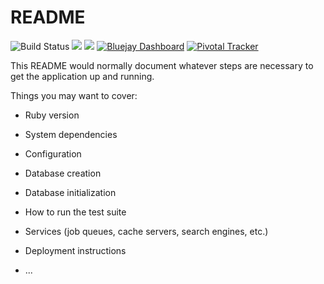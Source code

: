 # README

![Build Status](https://github.com/saasbook/berkeley-food-collective/actions/workflows/ci.yml/badge.svg)
<a href="https://codeclimate.com/github/saasbook/berkeley-food-collective/test_coverage"><img src="https://api.codeclimate.com/v1/badges/ff954d61efd6582f4f16/test_coverage" /></a>
<a href="https://codeclimate.com/github/saasbook/berkeley-food-collective/maintainability"><img src="https://api.codeclimate.com/v1/badges/ff954d61efd6582f4f16/maintainability" /></a>
[![Bluejay Dashboard](https://img.shields.io/badge/Bluejay-Dashboard_BFC-blue.svg)](http://dashboard.bluejay.governify.io/dashboard/script/dashboardLoader.js?dashboardURL=https://reporter.bluejay.governify.io/api/v4/dashboards/tpa-CS169L-22-GH-saasbook_berkeley-food-collective/main)
[![Pivotal Tracker](https://github.com/saasbook/berkeley-food-collective/blob/main/app/assets/images/pivotal_tracker_logo.png)](https://pivotaltracker.com/projects/2553424)

This README would normally document whatever steps are necessary to get the
application up and running.

Things you may want to cover:

* Ruby version

* System dependencies

* Configuration

* Database creation

* Database initialization

* How to run the test suite

* Services (job queues, cache servers, search engines, etc.)

* Deployment instructions

* ...
